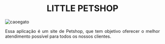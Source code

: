 <h1 align="center"> LITTLE PETSHOP </h1>

![caoegato](https://github.com/Victor-Matoso/littlepetshop/assets/126249122/3f465e74-7f81-4294-ba0c-e223c3255d2b)


<p align="justify"> Essa aplicação é um site de Petshop, que tem objetivo oferecer o melhor atendimento possível para todos os nossos clientes.
 </p>


